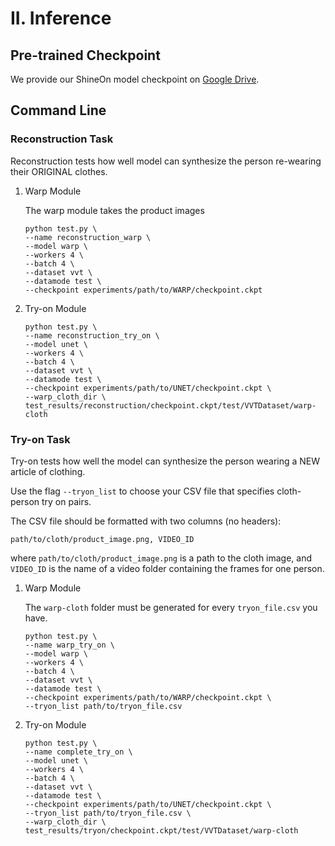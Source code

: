 # II. Inference

## Pre-trained Checkpoint
We provide our ShineOn model checkpoint on 
[Google Drive](https://drive.google.com/file/d/1mwSiJEzdzxXCuIm07QyRxGVo6qhAwBiC/view?usp=sharing).

## Command Line

### Reconstruction Task
Reconstruction tests how well model can synthesize the person re-wearing their ORIGINAL 
clothes.

1) Warp Module

    The warp module takes the product images
    ```
    python test.py \
    --name reconstruction_warp \
    --model warp \
    --workers 4 \
    --batch 4 \
    --dataset vvt \
    --datamode test \
    --checkpoint experiments/path/to/WARP/checkpoint.ckpt
    ```
   
2) Try-on Module
    ```
    python test.py \
    --name reconstruction_try_on \
    --model unet \
    --workers 4 \
    --batch 4 \
    --dataset vvt \
    --datamode test \
    --checkpoint experiments/path/to/UNET/checkpoint.ckpt \
    --warp_cloth_dir \
    test_results/reconstruction/checkpoint.ckpt/test/VVTDataset/warp-cloth
    ```



### Try-on Task
Try-on tests how well the model can synthesize the person wearing a NEW article of 
clothing.

Use the flag `--tryon_list` to choose your CSV file that specifies cloth-person try on 
pairs.

The CSV file should be formatted with two columns (no headers):
```
path/to/cloth/product_image.png, VIDEO_ID
```
where `path/to/cloth/product_image.png` is a path to the cloth image, and `VIDEO_ID`
is the name of a video folder containing the frames for one person.


1) Warp Module

    The `warp-cloth` folder must be generated for every `tryon_file.csv` you have.

    ```
    python test.py \
    --name warp_try_on \
    --model warp \
    --workers 4 \
    --batch 4 \
    --dataset vvt \
    --datamode test \
    --checkpoint experiments/path/to/WARP/checkpoint.ckpt \
    --tryon_list path/to/tryon_file.csv
    ```

2) Try-on Module
    ```
    python test.py \
    --name complete_try_on \
    --model unet \
    --workers 4 \
    --batch 4 \
    --dataset vvt \
    --datamode test \
    --checkpoint experiments/path/to/UNET/checkpoint.ckpt \
    --tryon_list path/to/tryon_file.csv \
    --warp_cloth_dir \
    test_results/tryon/checkpoint.ckpt/test/VVTDataset/warp-cloth
    ```